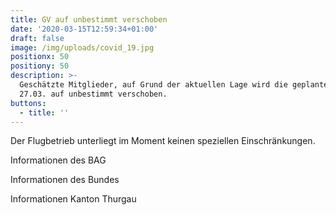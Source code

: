 ```yaml
---
title: GV auf unbestimmt verschoben
date: '2020-03-15T12:59:34+01:00'
draft: false
image: /img/uploads/covid_19.jpg
positionx: 50
positiony: 50
description: >-
  Geschätzte Mitglieder, auf Grund der aktuellen Lage wird die geplante GV vom
  27.03. auf unbestimmt verschoben.
buttons:
  - title: ''
---
```

Der Flugbetrieb unterliegt im Moment keinen speziellen Einschränkungen.

Informationen des BAG

Informationen des Bundes

Informationen Kanton Thurgau
